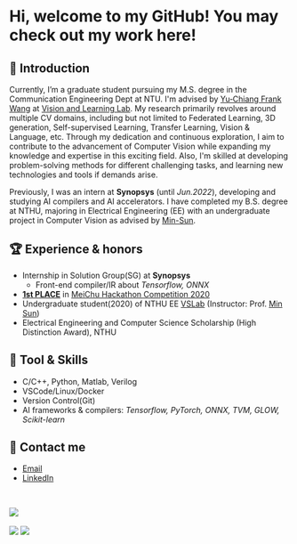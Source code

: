# Hi, welcome to my GitHub! You may check out my work here!

<!--
**Jack24658735/Jack24658735** is a ✨ _special_ ✨ repository because its `README.md` (this file) appears on your GitHub profile.

Here are some ideas to get you started:

- 🔭 I’m currently working on ...
- 🌱 I’m currently learning ...
- 👯 I’m looking to collaborate on ...
- 🤔 I’m looking for help with ...
- 💬 Ask me about ...
- 📫 How to reach me: ...
- 😄 Pronouns: ...
- ⚡ Fun fact: ...
-->

## 💬 Introduction
Currently, I’m a graduate student pursuing my M.S. degree in the Communication Engineering Dept at NTU. I'm advised by [Yu‑Chiang Frank Wang](http://vllab.ee.ntu.edu.tw/ycwang.html) at [Vision and Learning Lab](http://vllab.ee.ntu.edu.tw/). My research primarily revolves around multiple CV domains, including but not limited to Federated Learning, 3D generation, Self-supervised Learning, Transfer Learning, Vision & Language, etc. Through my dedication and continuous exploration, I aim to contribute to the advancement of Computer Vision while expanding my knowledge and expertise in this exciting field. Also, I'm skilled at developing problem-solving methods for different challenging tasks, and learning new technologies and tools if demands arise.

Previously, I was an intern at **Synopsys** (until *Jun.2022*), developing and studying AI compilers and AI accelerators. I have completed my B.S. degree at NTHU, majoring in Electrical Engineering (EE) with an undergraduate project in Computer Vision as advised by [Min-Sun](https://aliensunmin.github.io/).

## 🏆 Experience & honors
- Internship in Solution Group(SG) at **Synopsys**
  - Front-end compiler/IR about *Tensorflow, ONNX*
- [**1st PLACE**](https://www.hccg.gov.tw/ch/home.jsp?id=48&parentpath=&mcustomize=municipalnews_view.jsp&toolsflag=Y&dataserno=202010250004&t=MunicipalNews&mserno=201601300020) in [MeiChu Hackathon Competition 2020](https://github.com/Jack24658735/Meichu2020_Team_726)
- Undergraduate student(2020) of NTHU EE [VSLab](https://aliensunmin.github.io/lab/info.html) (Instructor: Prof. [Min Sun](https://scholar.google.com/citations?user=1Rf6sGcAAAAJ&hl=en))
- Electrical Engineering and Computer Science Scholarship (High Distinction Award), NTHU

## 🔧 Tool & Skills
- C/C++, Python, Matlab, Verilog
- VSCode/Linux/Docker
- Version Control(Git)
- AI frameworks & compilers: *Tensorflow, PyTorch, ONNX, TVM, GLOW, Scikit-learn*

## 🔗 Contact me
* [Email](mailto:liujack0914@gmail.com)
* [LinkedIn](https://www.linkedin.com/in/i-jieh-liu/)
<br>

![](https://github-profile-summary-cards.vercel.app/api/cards/profile-details?username=Jack24658735&theme=github_dark)
<br>
<br>
![](https://github-profile-summary-cards.vercel.app/api/cards/repos-per-language?username=Jack24658735&theme=github_dark)
![](https://github-profile-summary-cards.vercel.app/api/cards/stats?username=Jack24658735&theme=github_dark)
